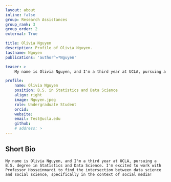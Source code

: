 ```yaml
---
layout: about
inline: false
group: Research Assistances
group_rank: 3
group_order: 2
external: True

title: Olivia Nguyen
description: Profile of Olivia Nguyen.
lastname: Nguyen
publications: 'author^=*Nguyen'

teaser: >
    My name is Olivia Nguyen, and I'm a third year at UCLA, pursuing a B.S. degree in Statistics and Data Science. I'm excited to work with Professor Hosseinmardi to find the intersection between data science and social science, specifically in the context of social media!

profile:
    name: Olivia Nguyen
    position: B.S. in Statistics and Data Science
    align: right
    image: Nguyen.jpeg
    role: Undergraduate Student
    orcid: 
    website: 
    email: Test@ucla.edu
    github: 
    # address: >
---
```


## Short Bio
    My name is Olivia Nguyen, and I'm a third year at UCLA, pursuing a B.S. degree in Statistics and Data Science. I'm excited to work with Professor Hosseinmardi to find the intersection between data science and social science, specifically in the context of social media!
